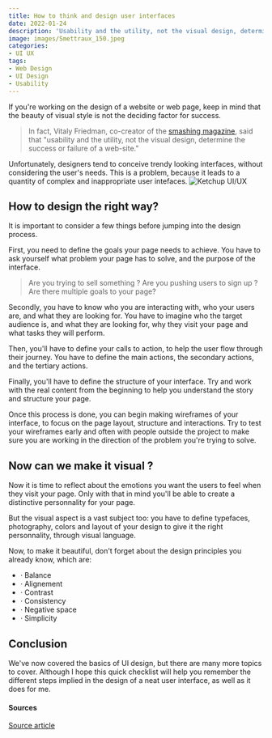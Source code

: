 ```yaml
---
title: How to think and design user interfaces
date: 2022-01-24
description: 'Usability and the utility, not the visual design, determine the success or failure of a web-site.'
image: images/Smettraux_150.jpeg
categories:
- UI UX
tags:
- Web Design
- UI Design
- Usability
---
```


If you're working on the design of a website or web page, keep in mind that  the beauty of  visual style is not the deciding factor for success.
> In fact, Vitaly Friedman, co-creator of the [smashing magazine](http://www.smashingmagazine.com/), said that "usability and the utility, not the visual design, determine the success or failure of a web-site."

Unfortunately, designers tend to conceive trendy looking interfaces, without considering the user's needs. This is a problem, because it leads to a quantity of complex and inappropriate user intefaces.
![Ketchup UI/UX](https://img.devrant.com/devrant/rant/r_1508306_WjXpB.jpg)

## How to design the right way?
It is important to consider a few things before jumping into the design process.

First, you need to define the goals your page needs to achieve. You have to ask yourself what problem your page has to solve, and the purpose of the interface.
> Are you trying to sell something ? Are you pushing users to sign up ? Are there multiple goals to your page?

Secondly, you have to know who you are interacting with, who your users are, and what they are looking for. You have to imagine who the target audience is, and what they are looking for, why they visit your page and what tasks they will perform.

Then, you'll have to define your calls to action, to help the user flow through their journey. You have to define the main actions, the secondary actions, and the tertiary actions.

Finally, you'll have to define the structure of your interface.
Try and work with the real content from the beginning to help you understand the story and structure your page.

Once this process is done, you can begin making wireframes of your interface, to focus on the page layout, structure and interactions. Try to test your wireframes early and often with people outside the project to make sure you are working in the direction of the problem you're trying to solve.

## Now can we make it visual ?
Now it is time to reflect about the emotions you want the users to feel when they visit your page. Only with that in mind you'll be able to create a distinctive personnality for your page.

But the visual aspect is a vast subject too: you have to define typefaces, photography, colors and layout of your design to give it the right personnality, through visual language.

Now, to make it beautiful, don't forget about the design principles you already know, which are:
- · Balance
- · Alignement
- · Contrast
- · Consistency
- · Negative space
- · Simplicity

## Conclusion
We've now covered the basics of UI design, but there are many more topics to cover.
Although I hope this quick checklist will help you remember the different steps implied in the design of a neat user interface, as well as it does for me.


#### Sources
[Source article](https://uxdesign.cc/7-rules-for-great-web-interface-design-ce60733d62fb)